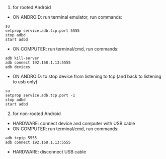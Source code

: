 1. for rooted Android
- ON ANDROID: run terminal emulator, run commands:
```
su
setprop service.adb.tcp.port 5555
stop adbd
start adbd
```
- ON COMPUTER: run terminal/cmd, run commands:
```
adb kill-server
adb connect 192.168.1.13:5555
adb devices
```

- ON ANDROID: to stop device from listening to tcp (and back to listening to usb only)
```
su
setprop service.adb.tcp.port -1
stop adbd
start adbd
```

2. for non-rooted Android
- HARDWARE: connect device and computer with USB cable
- ON COMPUTER: run terminal/cmd, run commands:
```
adb tcpip 5555
adb connect 192.168.1.13:5555
```
- HARDWARE: disconnect USB cable